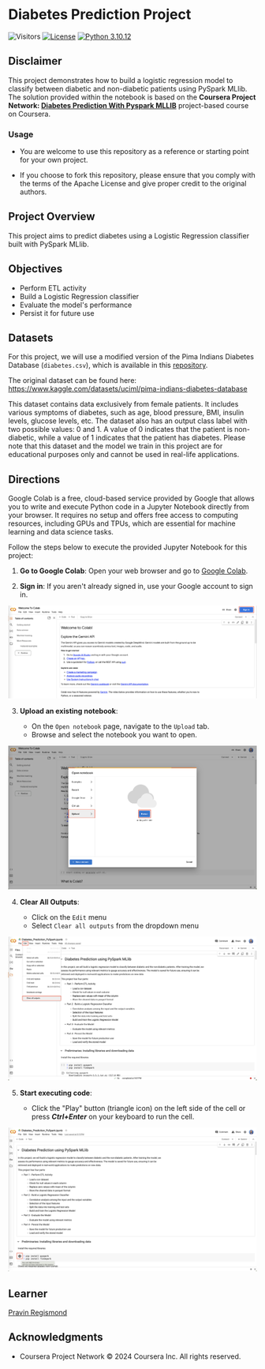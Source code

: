 # Diabetes Prediction Project

![Visitors](https://api.visitorbadge.io/api/visitors?path=https%3A%2F%2Fgithub.com%2Fpregismond%2Fcoursera-diabetes-prediction&label=Visitors&countColor=%230d76a8&style=flat&labelStyle=none)
[![License](https://img.shields.io/badge/License-Apache_2.0-0D76A8?style=flat)](https://opensource.org/licenses/Apache-2.0)
[![Python 3.10.12](https://img.shields.io/badge/Python-3.10.12-green.svg)](https://shields.io/)

## Disclaimer

This project demonstrates how to build a logistic regression model to classify between diabetic and non-diabetic patients using PySpark MLlib. The solution provided within the notebook is based on the **Coursera Project Network: [Diabetes Prediction With Pyspark MLLIB](https://www.coursera.org/learn/diabetes-prediction-with-pyspark-mllib)** project-based course on Coursera.

### Usage

* You are welcome to use this repository as a reference or starting point for your own project.

* If you choose to fork this repository, please ensure that you comply with the terms of the Apache License and give proper credit to the original authors.

## Project Overview

This project aims to predict diabetes using a Logistic Regression classifier built with PySpark MLlib.

## Objectives

* Perform ETL activity
* Build a Logistic Regression classifier
* Evaluate the model's performance
* Persist it for future use

## Datasets

For this project, we will use a modified version of the Pima Indians Diabetes Database (`diabetes.csv`), which is available in this [repository](https://github.com/pregismond/diabetes_dataset).

The original dataset can be found here: https://www.kaggle.com/datasets/uciml/pima-indians-diabetes-database

This dataset contains data exclusively from female patients. It includes various symptoms of diabetes, such as age, blood pressure, BMI, insulin levels, glucose levels, etc. The dataset also has an output class label with two possible values: 0 and 1. A value of 0 indicates that the patient is non-diabetic, while a value of 1 indicates that the patient has diabetes. Please note that this dataset and the model we train in this project are for educational purposes only and cannot be used in real-life applications.

## Directions

Google Colab is a free, cloud-based service provided by Google that allows you to write and execute Python code in a Jupyter Notebook directly from your browser. It requires no setup and offers free access to computing resources, including GPUs and TPUs, which are essential for machine learning and data science tasks.

Follow the steps below to execute the provided Jupyter Notebook for this project:

1. **Go to Google Colab**: Open your web browser and go to [Google Colab](https://colab.research.google.com/).

2. **Sign in**: If you aren't already signed in, use your Google account to sign in.

![colab-00](./images/colab-00.png)

3. **Upload an existing notebook**:

    - On the `Open notebook` page, navigate to the `Upload` tab.
    - Browse and select the notebook you want to open.

![colab-01](./images/colab-01.png)

4. **Clear All Outputs**:

    - Click on the `Edit` menu
    - Select `Clear all outputs` from the dropdown menu

![colab-06](./images/colab-06.png)

5. **Start executing code**:

    - Click the "Play" button (triangle icon) on the left side of the cell or press ***Ctrl+Enter*** on your keyboard to run the cell.

![colab-02](./images/colab-02.png)

## Learner

[Pravin Regismond](https://www.linkedin.com/in/pregismond)

## Acknowledgments

* Coursera Project Network © 2024 Coursera Inc. All rights reserved.

